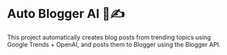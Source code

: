 # Auto Blogger AI 🤖✍️

This project automatically creates blog posts from trending topics using Google Trends + OpenAI, and posts them to Blogger using the Blogger API.